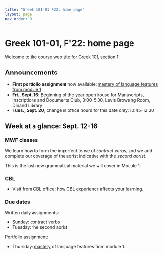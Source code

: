 ```yaml
---
title: "Greek 101-01 F22: home page"
layout: page
nav_order: 0
---
```




# Greek 101-01, F'22: home page

Welcome to the course web site for Greek 101, section 1! 


## Announcements


- **First portfolio assignment** now available: [mastery of language features from module 1](https://hellenike.github.io/textbook/practice/module1/portfolio/mastery/) .
- **Fri., Sept. 16**: Beginning of the year open house for Manuscripts, Inscriptions and Documents Club, 3:00-5:00, Levis Browsing Room, Dinand Library
- **Tues., Sept. 20**, change in office hours for this date only: 10:45-12:30



## Week at a glance: Sept. 12-16


### MWF classes

We learn how to form the imperfect tense of *contract verbs*, and we add complete our coverage of the aorist indicative with the *second aorist*.

This is the last new grammatical material we will cover in Module 1.  


### CBL

- Visit from CBL office: how CBL experience affects your learning.

### Due dates


Written daily assignments:

- Sunday: contract verbs
- Tuesday: the second aorist

Portfolio assignment:

- Thursday: [mastery](https://hellenike.github.io/textbook/practice/module1/portfolio/mastery/) of language features from module 1.


